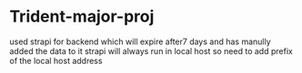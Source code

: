 # Trident-major-proj
used strapi for backend which will expire after7 days and has manully added the data to it
strapi will always run in local host so need to add prefix of the local host address
